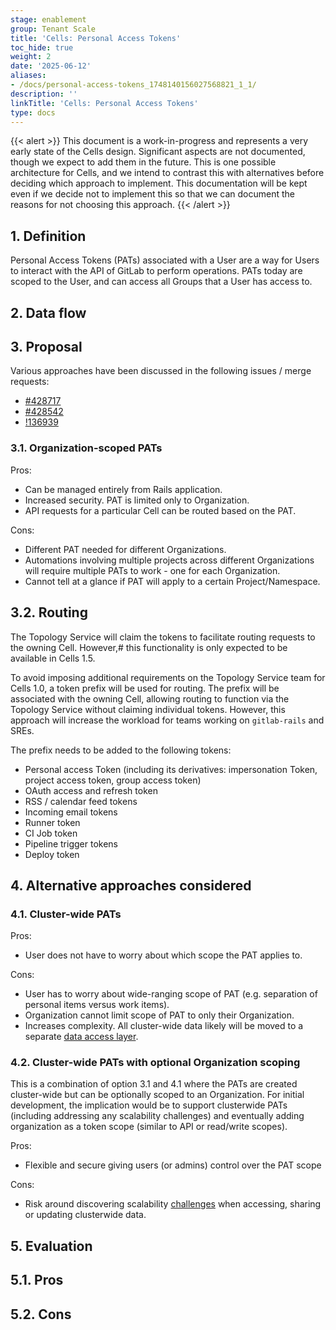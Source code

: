 ```yaml
---
stage: enablement
group: Tenant Scale
title: 'Cells: Personal Access Tokens'
toc_hide: true
weight: 2
date: '2025-06-12'
aliases:
- /docs/personal-access-tokens_1748140156027568821_1_1/
description: ''
linkTitle: 'Cells: Personal Access Tokens'
type: docs
---
```


{{< alert >}}
This document is a work-in-progress and represents a very early state of the
Cells design. Significant aspects are not documented, though we expect to add
them in the future. This is one possible architecture for Cells, and we intend to
contrast this with alternatives before deciding which approach to implement.
This documentation will be kept even if we decide not to implement this so that
we can document the reasons for not choosing this approach.
{{< /alert >}}

## 1. Definition

Personal Access Tokens (PATs) associated with a User are a way for Users to interact with the API of GitLab to perform operations.
PATs today are scoped to the User, and can access all Groups that a User has access to.

## 2. Data flow

## 3. Proposal

Various approaches have been discussed in the following issues / merge requests:

- [#428717](https://gitlab.com/gitlab-org/gitlab/-/issues/428717)
- [#428542](https://gitlab.com/gitlab-org/gitlab/-/issues/428542)
- [!136939](https://gitlab.com/gitlab-org/gitlab/-/merge_requests/136939)

### 3.1. Organization-scoped PATs

Pros:

- Can be managed entirely from Rails application.
- Increased security. PAT is limited only to Organization.
- API requests for a particular Cell can be routed based on the PAT.

Cons:

- Different PAT needed for different Organizations.
- Automations involving multiple projects across different Organizations will
  require multiple PATs to work - one for each Organization.
- Cannot tell at a glance if PAT will apply to a certain Project/Namespace.

## 3.2. Routing

The Topology Service will claim the tokens to facilitate routing requests to the owning Cell.
However,# this functionality is only expected to be available in Cells 1.5.

To avoid imposing additional requirements on the Topology Service team for
Cells 1.0, a token prefix will be used for routing.
The prefix will be associated with the owning Cell, allowing routing to function
via the Topology Service without claiming individual tokens.
However, this approach will increase the workload for teams working on `gitlab-rails` and SREs.

The prefix needs to be added to the following tokens:

- Personal access Token (including its derivatives: impersonation Token, project access token, group access token)
- OAuth access and refresh token
- RSS / calendar feed tokens
- Incoming email tokens
- Runner token
- CI Job token
- Pipeline trigger tokens
- Deploy token

## 4. Alternative approaches considered

### 4.1. Cluster-wide PATs

Pros:

- User does not have to worry about which scope the PAT applies to.

Cons:

- User has to worry about wide-ranging scope of PAT (e.g. separation of personal items versus work items).
- Organization cannot limit scope of PAT to only their Organization.
- Increases complexity. All cluster-wide data likely will be moved to a separate [data access layer](../_index.md#1-data-access-layer).

### 4.2. Cluster-wide PATs with optional Organization scoping

This is a combination of option 3.1 and 4.1 where the PATs are created
cluster-wide but can be optionally scoped to an Organization.
For initial development, the implication would be to support clusterwide PATs
(including addressing any scalability challenges) and eventually adding
organization as a token scope (similar to API or read/write scopes).

Pros:

- Flexible and secure giving users (or admins) control over the PAT scope

Cons:

- Risk around discovering scalability [challenges](../_index.md#1-data-access-layer)
  when accessing, sharing or updating clusterwide data.

## 5. Evaluation

## 5.1. Pros

## 5.2. Cons
